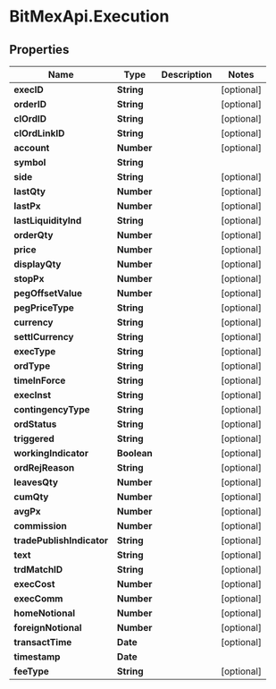 # BitMexApi.Execution

## Properties
Name | Type | Description | Notes
------------ | ------------- | ------------- | -------------
**execID** | **String** |  | [optional] 
**orderID** | **String** |  | [optional] 
**clOrdID** | **String** |  | [optional] 
**clOrdLinkID** | **String** |  | [optional] 
**account** | **Number** |  | [optional] 
**symbol** | **String** |  | 
**side** | **String** |  | [optional] 
**lastQty** | **Number** |  | [optional] 
**lastPx** | **Number** |  | [optional] 
**lastLiquidityInd** | **String** |  | [optional] 
**orderQty** | **Number** |  | [optional] 
**price** | **Number** |  | [optional] 
**displayQty** | **Number** |  | [optional] 
**stopPx** | **Number** |  | [optional] 
**pegOffsetValue** | **Number** |  | [optional] 
**pegPriceType** | **String** |  | [optional] 
**currency** | **String** |  | [optional] 
**settlCurrency** | **String** |  | [optional] 
**execType** | **String** |  | [optional] 
**ordType** | **String** |  | [optional] 
**timeInForce** | **String** |  | [optional] 
**execInst** | **String** |  | [optional] 
**contingencyType** | **String** |  | [optional] 
**ordStatus** | **String** |  | [optional] 
**triggered** | **String** |  | [optional] 
**workingIndicator** | **Boolean** |  | [optional] 
**ordRejReason** | **String** |  | [optional] 
**leavesQty** | **Number** |  | [optional] 
**cumQty** | **Number** |  | [optional] 
**avgPx** | **Number** |  | [optional] 
**commission** | **Number** |  | [optional] 
**tradePublishIndicator** | **String** |  | [optional] 
**text** | **String** |  | [optional] 
**trdMatchID** | **String** |  | [optional] 
**execCost** | **Number** |  | [optional] 
**execComm** | **Number** |  | [optional] 
**homeNotional** | **Number** |  | [optional] 
**foreignNotional** | **Number** |  | [optional] 
**transactTime** | **Date** |  | [optional] 
**timestamp** | **Date** |  | 
**feeType** | **String** |  | [optional] 


